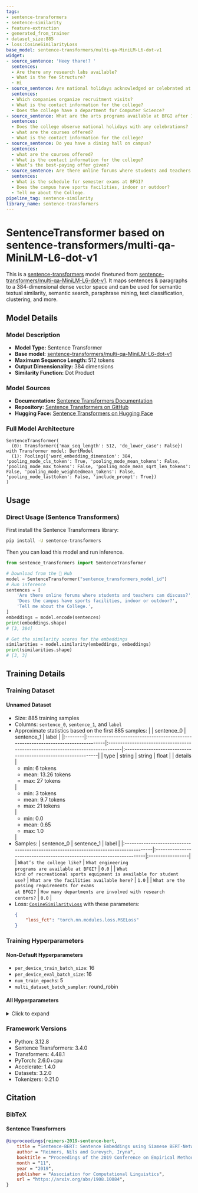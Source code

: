 ```yaml
---
tags:
- sentence-transformers
- sentence-similarity
- feature-extraction
- generated_from_trainer
- dataset_size:885
- loss:CosineSimilarityLoss
base_model: sentence-transformers/multi-qa-MiniLM-L6-dot-v1
widget:
- source_sentence: 'Heey thare!? '
  sentences:
  - Are there any research labs available?
  - What is the fee Structure?
  - Hi
- source_sentence: Are national holidays acknowledged or celebrated at the college?
  sentences:
  - Which companies organize recruitment visits?
  - What is the contact information for the college?
  - Does the college have a department for Computer Science?
- source_sentence: What are the arts programs available at BFGI after 12th?
  sentences:
  - Does the college observe national holidays with any celebrations?
  - what are the courses offered?
  - What is the contact information for the college?
- source_sentence: Do you have a dining hall on campus?
  sentences:
  - what are the courses offered?
  - What is the contact information for the college?
  - What’s the best-paying offer given?
- source_sentence: Are there online forums where students and teachers can discuss?
  sentences:
  - What is the schedule for semester exams at BFGI?
  - Does the campus have sports facilities, indoor or outdoor?
  - Tell me about the College.
pipeline_tag: sentence-similarity
library_name: sentence-transformers
---
```


# SentenceTransformer based on sentence-transformers/multi-qa-MiniLM-L6-dot-v1

This is a [sentence-transformers](https://www.SBERT.net) model finetuned from [sentence-transformers/multi-qa-MiniLM-L6-dot-v1](https://huggingface.co/sentence-transformers/multi-qa-MiniLM-L6-dot-v1). It maps sentences & paragraphs to a 384-dimensional dense vector space and can be used for semantic textual similarity, semantic search, paraphrase mining, text classification, clustering, and more.

## Model Details

### Model Description
- **Model Type:** Sentence Transformer
- **Base model:** [sentence-transformers/multi-qa-MiniLM-L6-dot-v1](https://huggingface.co/sentence-transformers/multi-qa-MiniLM-L6-dot-v1) <!-- at revision 4151c507ffb0f2fcd311cf431f54b5fc7d097851 -->
- **Maximum Sequence Length:** 512 tokens
- **Output Dimensionality:** 384 dimensions
- **Similarity Function:** Dot Product
<!-- - **Training Dataset:** Unknown -->
<!-- - **Language:** Unknown -->
<!-- - **License:** Unknown -->

### Model Sources

- **Documentation:** [Sentence Transformers Documentation](https://sbert.net)
- **Repository:** [Sentence Transformers on GitHub](https://github.com/UKPLab/sentence-transformers)
- **Hugging Face:** [Sentence Transformers on Hugging Face](https://huggingface.co/models?library=sentence-transformers)

### Full Model Architecture

```
SentenceTransformer(
  (0): Transformer({'max_seq_length': 512, 'do_lower_case': False}) with Transformer model: BertModel 
  (1): Pooling({'word_embedding_dimension': 384, 'pooling_mode_cls_token': True, 'pooling_mode_mean_tokens': False, 'pooling_mode_max_tokens': False, 'pooling_mode_mean_sqrt_len_tokens': False, 'pooling_mode_weightedmean_tokens': False, 'pooling_mode_lasttoken': False, 'include_prompt': True})
)
```

## Usage

### Direct Usage (Sentence Transformers)

First install the Sentence Transformers library:

```bash
pip install -U sentence-transformers
```

Then you can load this model and run inference.
```python
from sentence_transformers import SentenceTransformer

# Download from the 🤗 Hub
model = SentenceTransformer("sentence_transformers_model_id")
# Run inference
sentences = [
    'Are there online forums where students and teachers can discuss?',
    'Does the campus have sports facilities, indoor or outdoor?',
    'Tell me about the College.',
]
embeddings = model.encode(sentences)
print(embeddings.shape)
# [3, 384]

# Get the similarity scores for the embeddings
similarities = model.similarity(embeddings, embeddings)
print(similarities.shape)
# [3, 3]
```

<!--
### Direct Usage (Transformers)

<details><summary>Click to see the direct usage in Transformers</summary>

</details>
-->

<!--
### Downstream Usage (Sentence Transformers)

You can finetune this model on your own dataset.

<details><summary>Click to expand</summary>

</details>
-->

<!--
### Out-of-Scope Use

*List how the model may foreseeably be misused and address what users ought not to do with the model.*
-->

<!--
## Bias, Risks and Limitations

*What are the known or foreseeable issues stemming from this model? You could also flag here known failure cases or weaknesses of the model.*
-->

<!--
### Recommendations

*What are recommendations with respect to the foreseeable issues? For example, filtering explicit content.*
-->

## Training Details

### Training Dataset

#### Unnamed Dataset

* Size: 885 training samples
* Columns: <code>sentence_0</code>, <code>sentence_1</code>, and <code>label</code>
* Approximate statistics based on the first 885 samples:
  |         | sentence_0                                                                        | sentence_1                                                                      | label                                                          |
  |:--------|:----------------------------------------------------------------------------------|:--------------------------------------------------------------------------------|:---------------------------------------------------------------|
  | type    | string                                                                            | string                                                                          | float                                                          |
  | details | <ul><li>min: 6 tokens</li><li>mean: 13.26 tokens</li><li>max: 27 tokens</li></ul> | <ul><li>min: 3 tokens</li><li>mean: 9.7 tokens</li><li>max: 21 tokens</li></ul> | <ul><li>min: 0.0</li><li>mean: 0.65</li><li>max: 1.0</li></ul> |
* Samples:
  | sentence_0                                                                            | sentence_1                                                            | label            |
  |:--------------------------------------------------------------------------------------|:----------------------------------------------------------------------|:-----------------|
  | <code>What’s the college like?</code>                                                 | <code>What engineering programs are available at BFGI?</code>         | <code>0.0</code> |
  | <code>What kind of recreational sports equipment is available for student use?</code> | <code>What are the facilities available here?</code>                  | <code>1.0</code> |
  | <code>What are the passing requirements for exams at BFGI?</code>                     | <code>How many departments are involved with research centers?</code> | <code>0.0</code> |
* Loss: [<code>CosineSimilarityLoss</code>](https://sbert.net/docs/package_reference/sentence_transformer/losses.html#cosinesimilarityloss) with these parameters:
  ```json
  {
      "loss_fct": "torch.nn.modules.loss.MSELoss"
  }
  ```

### Training Hyperparameters
#### Non-Default Hyperparameters

- `per_device_train_batch_size`: 16
- `per_device_eval_batch_size`: 16
- `num_train_epochs`: 5
- `multi_dataset_batch_sampler`: round_robin

#### All Hyperparameters
<details><summary>Click to expand</summary>

- `overwrite_output_dir`: False
- `do_predict`: False
- `eval_strategy`: no
- `prediction_loss_only`: True
- `per_device_train_batch_size`: 16
- `per_device_eval_batch_size`: 16
- `per_gpu_train_batch_size`: None
- `per_gpu_eval_batch_size`: None
- `gradient_accumulation_steps`: 1
- `eval_accumulation_steps`: None
- `torch_empty_cache_steps`: None
- `learning_rate`: 5e-05
- `weight_decay`: 0.0
- `adam_beta1`: 0.9
- `adam_beta2`: 0.999
- `adam_epsilon`: 1e-08
- `max_grad_norm`: 1
- `num_train_epochs`: 5
- `max_steps`: -1
- `lr_scheduler_type`: linear
- `lr_scheduler_kwargs`: {}
- `warmup_ratio`: 0.0
- `warmup_steps`: 0
- `log_level`: passive
- `log_level_replica`: warning
- `log_on_each_node`: True
- `logging_nan_inf_filter`: True
- `save_safetensors`: True
- `save_on_each_node`: False
- `save_only_model`: False
- `restore_callback_states_from_checkpoint`: False
- `no_cuda`: False
- `use_cpu`: False
- `use_mps_device`: False
- `seed`: 42
- `data_seed`: None
- `jit_mode_eval`: False
- `use_ipex`: False
- `bf16`: False
- `fp16`: False
- `fp16_opt_level`: O1
- `half_precision_backend`: auto
- `bf16_full_eval`: False
- `fp16_full_eval`: False
- `tf32`: None
- `local_rank`: 0
- `ddp_backend`: None
- `tpu_num_cores`: None
- `tpu_metrics_debug`: False
- `debug`: []
- `dataloader_drop_last`: False
- `dataloader_num_workers`: 0
- `dataloader_prefetch_factor`: None
- `past_index`: -1
- `disable_tqdm`: False
- `remove_unused_columns`: True
- `label_names`: None
- `load_best_model_at_end`: False
- `ignore_data_skip`: False
- `fsdp`: []
- `fsdp_min_num_params`: 0
- `fsdp_config`: {'min_num_params': 0, 'xla': False, 'xla_fsdp_v2': False, 'xla_fsdp_grad_ckpt': False}
- `fsdp_transformer_layer_cls_to_wrap`: None
- `accelerator_config`: {'split_batches': False, 'dispatch_batches': None, 'even_batches': True, 'use_seedable_sampler': True, 'non_blocking': False, 'gradient_accumulation_kwargs': None}
- `deepspeed`: None
- `label_smoothing_factor`: 0.0
- `optim`: adamw_torch
- `optim_args`: None
- `adafactor`: False
- `group_by_length`: False
- `length_column_name`: length
- `ddp_find_unused_parameters`: None
- `ddp_bucket_cap_mb`: None
- `ddp_broadcast_buffers`: False
- `dataloader_pin_memory`: True
- `dataloader_persistent_workers`: False
- `skip_memory_metrics`: True
- `use_legacy_prediction_loop`: False
- `push_to_hub`: False
- `resume_from_checkpoint`: None
- `hub_model_id`: None
- `hub_strategy`: every_save
- `hub_private_repo`: None
- `hub_always_push`: False
- `gradient_checkpointing`: False
- `gradient_checkpointing_kwargs`: None
- `include_inputs_for_metrics`: False
- `include_for_metrics`: []
- `eval_do_concat_batches`: True
- `fp16_backend`: auto
- `push_to_hub_model_id`: None
- `push_to_hub_organization`: None
- `mp_parameters`: 
- `auto_find_batch_size`: False
- `full_determinism`: False
- `torchdynamo`: None
- `ray_scope`: last
- `ddp_timeout`: 1800
- `torch_compile`: False
- `torch_compile_backend`: None
- `torch_compile_mode`: None
- `dispatch_batches`: None
- `split_batches`: None
- `include_tokens_per_second`: False
- `include_num_input_tokens_seen`: False
- `neftune_noise_alpha`: None
- `optim_target_modules`: None
- `batch_eval_metrics`: False
- `eval_on_start`: False
- `use_liger_kernel`: False
- `eval_use_gather_object`: False
- `average_tokens_across_devices`: False
- `prompts`: None
- `batch_sampler`: batch_sampler
- `multi_dataset_batch_sampler`: round_robin

</details>

### Framework Versions
- Python: 3.12.8
- Sentence Transformers: 3.4.0
- Transformers: 4.48.1
- PyTorch: 2.6.0+cpu
- Accelerate: 1.4.0
- Datasets: 3.2.0
- Tokenizers: 0.21.0

## Citation

### BibTeX

#### Sentence Transformers
```bibtex
@inproceedings{reimers-2019-sentence-bert,
    title = "Sentence-BERT: Sentence Embeddings using Siamese BERT-Networks",
    author = "Reimers, Nils and Gurevych, Iryna",
    booktitle = "Proceedings of the 2019 Conference on Empirical Methods in Natural Language Processing",
    month = "11",
    year = "2019",
    publisher = "Association for Computational Linguistics",
    url = "https://arxiv.org/abs/1908.10084",
}
```

<!--
## Glossary

*Clearly define terms in order to be accessible across audiences.*
-->

<!--
## Model Card Authors

*Lists the people who create the model card, providing recognition and accountability for the detailed work that goes into its construction.*
-->

<!--
## Model Card Contact

*Provides a way for people who have updates to the Model Card, suggestions, or questions, to contact the Model Card authors.*
-->
